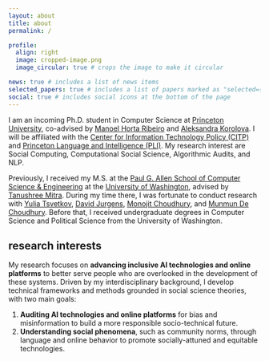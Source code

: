 ```yaml
---
layout: about
title: about
permalink: /

profile:
  align: right
  image: cropped-image.png
  image_circular: true # crops the image to make it circular

news: true # includes a list of news items
selected_papers: true # includes a list of papers marked as "selected={true}"
social: true # includes social icons at the bottom of the page
---
```


I am an incoming Ph.D. student in Computer Science at [Princeton University](https://www.cs.princeton.edu/), co-advised by [Manoel Horta Ribeiro](https://manoelhortaribeiro.github.io/) and [Aleksandra Korolova](https://www.korolova.com/). I will be affiliated with the [Center for Information Technology Policy (CITP)](https://citp.princeton.edu/) and [Princeton Language and Intelligence (PLI)](https://pli.princeton.edu/). My research interest are Social Computing, Computational Social Science, Algorithmic Audits, and NLP.

Previously, I received my M.S. at the [Paul G. Allen School of Computer Science & Engineering](https://www.cs.washington.edu/) at the [University of Washington](https://www.washington.edu/), advised by [Tanushree Mitra](https://faculty.washington.edu/tmitra/). During my time there, I was fortunate to conduct research with [Yulia Tsvetkov](https://homes.cs.washington.edu/~yuliats/), [David Jurgens](https://jurgens.people.si.umich.edu/), [Monojit Choudhury](https://mbzuai.ac.ae/study/faculty/monojit-choudhury/), and [Munmun De Choudhury](http://www.munmund.net/). Before that, I received undergraduate degrees in Computer Science and Political Science from the University of Washington.

## research interests

My research focuses on **advancing inclusive AI technologies and online platforms** to better serve people who are overlooked in the development of these systems. Driven by my interdisciplinary background, I develop technical frameworks and methods grounded in social science theories, with two main goals:

1. **Auditing AI technologies and online platforms** for bias and misinformation to build a more responsible socio-technical future.
2. **Understanding social phenomena**, such as community norms, through language and online behavior to promote socially-attuned and equitable technologies.
